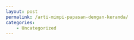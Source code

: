 ```yaml
---
layout: post
permalink: /arti-mimpi-papasan-dengan-keranda/
categories:
    - Uncategorized
---
```


